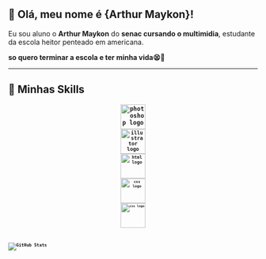 ## 💜 Olá, meu nome é {Arthur Maykon}!

Eu sou aluno o <b>Arthur Maykon</b> do <b>senac cursando o multimidia</b>, estudante da escola heitor penteado em americana.<p> <b>so quero terminar a escola e ter minha vida😫🥱 


---

## 🚀 Minhas Skills
 <div align="center" style="display: inline_block">
<code><img src="https://skillicons.dev/icons?i=photoshop" height="50" alt="photoshop logo" />
<code><img src="https://skillicons.dev/icons?i=illustrator" height="50" alt="illustrator logo" />
<code><img src="https://skillicons.dev/icons?i=html" height="50" alt="html logo" />
<code><img src="https://skillicons.dev/icons?i=css" height="50" alt="css logo" />
<code><img src="https://skillicons.dev/icons?i=robloxstudio" height="50" alt="css logo" />
</div>




![GitHub Stats](https://github-readme-stats.vercel.app/api?username=arthur&show_icons=true&theme=blue_navy)</code>

